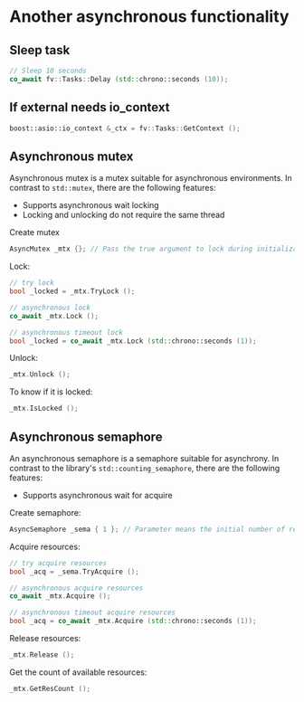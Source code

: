 # Another asynchronous functionality

## Sleep task

```cpp
// Sleep 10 seconds
co_await fv::Tasks::Delay (std::chrono::seconds (10));
```

## If external needs io_context

```cpp
boost::asio::io_context &_ctx = fv::Tasks::GetContext ();
```

## Asynchronous mutex

Asynchronous mutex is a mutex suitable for asynchronous environments. In contrast to `std::mutex`, there are the following features:

- Supports asynchronous wait locking
- Locking and unlocking do not require the same thread

Create mutex

```cpp
AsyncMutex _mtx {}; // Pass the true argument to lock during initialization
```

Lock:

```cpp
// try lock
bool _locked = _mtx.TryLock ();

// asynchronous lock
co_await _mtx.Lock ();

// asynchronous timeout lock
bool _locked = co_await _mtx.Lock (std::chrono::seconds (1));
```

Unlock:

```cpp
_mtx.Unlock ();
```

To know if it is locked:

```cpp
_mtx.IsLocked ();
```

## Asynchronous semaphore

An asynchronous semaphore is a semaphore suitable for asynchrony.  In contrast to the library's `std::counting_semaphore`, there are the following features:

- Supports asynchronous wait for acquire

Create semaphore:

```cpp
AsyncSemaphore _sema { 1 }; // Parameter means the initial number of resources
```

Acquire resources:

```cpp
// try acquire resources
bool _acq = _sema.TryAcquire ();

// asynchronous acquire resources
co_await _mtx.Acquire ();

// asynchronous timeout acquire resources
bool _acq = co_await _mtx.Acquire (std::chrono::seconds (1));
```

Release resources:

```cpp
_mtx.Release ();
```

Get the count of available resources:

```cpp
_mtx.GetResCount ();
```
